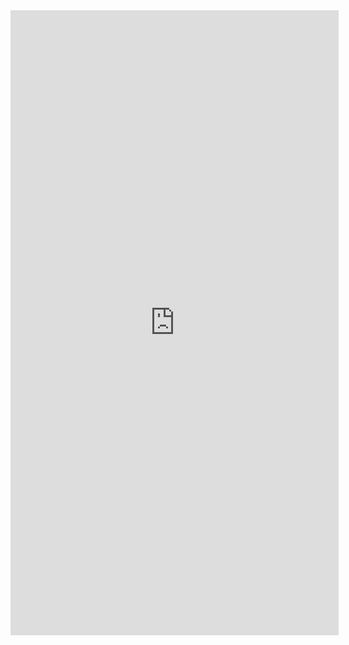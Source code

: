 <iframe id="embed_dom" name="embed_dom" frameborder="0" style="display:block;width:525px; height:1000px;" src="https://www.processon.com/embed/606de1026376893ece7b1d43">
</iframe>
